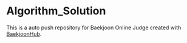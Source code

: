 # Algorithm_Solution
This is a auto push repository for Baekjoon Online Judge created with [BaekjoonHub](https://github.com/BaekjoonHub/BaekjoonHub).

